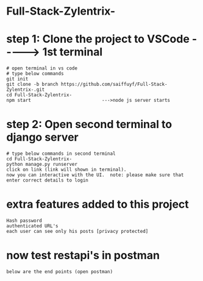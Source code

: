 # Full-Stack-Zylentrix-

# step 1: Clone the project to VSCode -----> 1st terminal
    # open terminal in vs code
    # type below commands
    git init
    git clone -b branch https://github.com/saiffuyf/Full-Stack-Zylentrix-.git
    cd Full-Stack-Zylentrix-
    npm start                          --->node js server starts

# step 2: Open second terminal to django server
    # type below commands in second terminal
    cd Full-Stack-Zylentrix-
    python manage.py runserver
    click on link (link will shown in terminal).
    now you can interactive with the UI.  note: please make sure that enter correct details to login


# extra features added to this project
    Hash password
    authenticated URL's 
    each user can see only his posts [privacy protected]

# now test restapi's in postman
    below are the end points (open postman)


    
